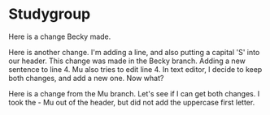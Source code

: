 # Studygroup
Here is a change Becky made.

Here is another change. I'm adding a line, and also putting a capital 'S' into our header. This change was made in the Becky branch. Adding a new sentence to line 4. Mu also tries to edit line 4. In text editor, I decide to keep both changes, and add a new one. Now what?

Here is a change from the Mu branch. Let's see if I can get both changes. I took the - Mu out of the header, but did not add the uppercase first letter.

